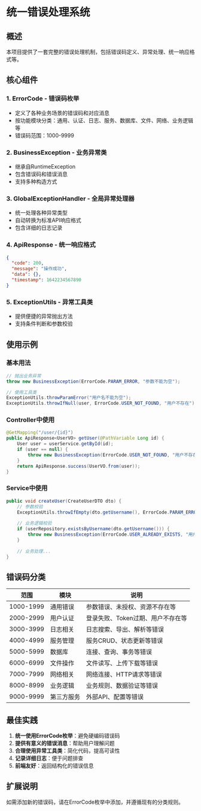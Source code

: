 # 统一错误处理系统

## 概述
本项目提供了一套完整的错误处理机制，包括错误码定义、异常处理、统一响应格式等。

## 核心组件

### 1. ErrorCode - 错误码枚举
- 定义了各种业务场景的错误码和对应消息
- 按功能模块分类：通用、认证、日志、服务、数据库、文件、网络、业务逻辑等
- 错误码范围：1000-9999

### 2. BusinessException - 业务异常类
- 继承自RuntimeException
- 包含错误码和错误消息
- 支持多种构造方式

### 3. GlobalExceptionHandler - 全局异常处理器
- 统一处理各种异常类型
- 自动转换为标准API响应格式
- 包含详细的日志记录

### 4. ApiResponse - 统一响应格式
```json
{
  "code": 200,
  "message": "操作成功",
  "data": {},
  "timestamp": 1642234567890
}
```

### 5. ExceptionUtils - 异常工具类
- 提供便捷的异常抛出方法
- 支持条件判断和参数校验

## 使用示例

### 基本用法
```java
// 抛出业务异常
throw new BusinessException(ErrorCode.PARAM_ERROR, "参数不能为空");

// 使用工具类
ExceptionUtils.throwParamError("用户名不能为空");
ExceptionUtils.throwIfNull(user, ErrorCode.USER_NOT_FOUND, "用户不存在");
```

### Controller中使用
```java
@GetMapping("/user/{id}")
public ApiResponse<UserVO> getUser(@PathVariable Long id) {
    User user = userService.getById(id);
    if (user == null) {
        throw new BusinessException(ErrorCode.USER_NOT_FOUND, "用户不存在");
    }
    return ApiResponse.success(UserVO.from(user));
}
```

### Service中使用
```java
public void createUser(CreateUserDTO dto) {
    // 参数校验
    ExceptionUtils.throwIfEmpty(dto.getUsername(), ErrorCode.PARAM_ERROR, "用户名不能为空");
    
    // 业务逻辑校验
    if (userRepository.existsByUsername(dto.getUsername())) {
        throw new BusinessException(ErrorCode.USER_ALREADY_EXISTS, "用户名已存在");
    }
    
    // 业务处理...
}
```

## 错误码分类

| 范围 | 模块 | 说明 |
|------|------|------|
| 1000-1999 | 通用错误 | 参数错误、未授权、资源不存在等 |
| 2000-2999 | 用户认证 | 登录失败、Token过期、用户不存在等 |
| 3000-3999 | 日志相关 | 日志搜索、导出、解析等错误 |
| 4000-4999 | 服务管理 | 服务CRUD、状态更新等错误 |
| 5000-5999 | 数据库 | 连接、查询、事务等错误 |
| 6000-6999 | 文件操作 | 文件读写、上传下载等错误 |
| 7000-7999 | 网络相关 | 网络连接、HTTP请求等错误 |
| 8000-8999 | 业务逻辑 | 业务规则、数据验证等错误 |
| 9000-9999 | 第三方服务 | 外部API、配置等错误 |

## 最佳实践

1. **统一使用ErrorCode枚举**：避免硬编码错误码
2. **提供有意义的错误消息**：帮助用户理解问题
3. **合理使用异常工具类**：简化代码，提高可读性
4. **记录详细日志**：便于问题排查
5. **前端友好**：返回结构化的错误信息

## 扩展说明

如需添加新的错误码，请在ErrorCode枚举中添加，并遵循现有的分类规则。
